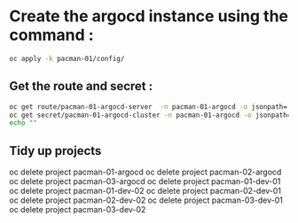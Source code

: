 # Create the argocd instance using the command : 

````bash
oc apply -k pacman-01/config/
````

## Get the route and secret :

````bash
oc get route/pacman-01-argocd-server  -n pacman-01-argocd -o jsonpath='{"https://"}{.spec.host}{"\n"}'
oc get secret/pacman-01-argocd-cluster -n pacman-01-argocd -o jsonpath='{.data.admin\.password}'| base64 -d 
echo ""
````


## Tidy up projects

oc delete project pacman-01-argocd
oc delete project pacman-02-argocd
oc delete project pacman-03-argocd
oc delete project pacman-01-dev-01
oc delete project pacman-01-dev-02
oc delete project pacman-02-dev-01
oc delete project pacman-02-dev-02
oc delete project pacman-03-dev-01
oc delete project pacman-03-dev-02